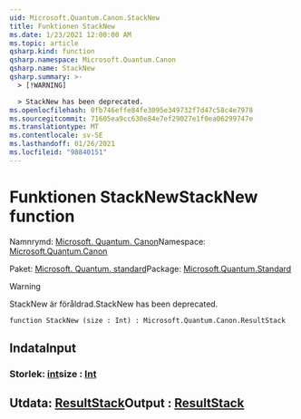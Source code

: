 ```yaml
---
uid: Microsoft.Quantum.Canon.StackNew
title: Funktionen StackNew
ms.date: 1/23/2021 12:00:00 AM
ms.topic: article
qsharp.kind: function
qsharp.namespace: Microsoft.Quantum.Canon
qsharp.name: StackNew
qsharp.summary: >-
  > [!WARNING]

  > StackNew has been deprecated.
ms.openlocfilehash: 0fb746effe84fe3095e349732f7d47c58c4e7978
ms.sourcegitcommit: 71605ea9cc630e84e7ef29027e1f0ea06299747e
ms.translationtype: MT
ms.contentlocale: sv-SE
ms.lasthandoff: 01/26/2021
ms.locfileid: "98840151"
---
```

# <a name="stacknew-function"></a><span data-ttu-id="af648-102">Funktionen StackNew</span><span class="sxs-lookup"><span data-stu-id="af648-102">StackNew function</span></span>

<span data-ttu-id="af648-103">Namnrymd: [Microsoft. Quantum. Canon](xref:Microsoft.Quantum.Canon)</span><span class="sxs-lookup"><span data-stu-id="af648-103">Namespace: [Microsoft.Quantum.Canon](xref:Microsoft.Quantum.Canon)</span></span>

<span data-ttu-id="af648-104">Paket: [Microsoft. Quantum. standard](https://nuget.org/packages/Microsoft.Quantum.Standard)</span><span class="sxs-lookup"><span data-stu-id="af648-104">Package: [Microsoft.Quantum.Standard](https://nuget.org/packages/Microsoft.Quantum.Standard)</span></span>


> [!WARNING]
> <span data-ttu-id="af648-105">StackNew är föråldrad.</span><span class="sxs-lookup"><span data-stu-id="af648-105">StackNew has been deprecated.</span></span>



```qsharp
function StackNew (size : Int) : Microsoft.Quantum.Canon.ResultStack
```


## <a name="input"></a><span data-ttu-id="af648-106">Indata</span><span class="sxs-lookup"><span data-stu-id="af648-106">Input</span></span>

### <a name="size--int"></a><span data-ttu-id="af648-107">Storlek: [int](xref:microsoft.quantum.lang-ref.int)</span><span class="sxs-lookup"><span data-stu-id="af648-107">size : [Int](xref:microsoft.quantum.lang-ref.int)</span></span>





## <a name="output--resultstack"></a><span data-ttu-id="af648-108">Utdata: [ResultStack](xref:Microsoft.Quantum.Canon.ResultStack)</span><span class="sxs-lookup"><span data-stu-id="af648-108">Output : [ResultStack](xref:Microsoft.Quantum.Canon.ResultStack)</span></span>

